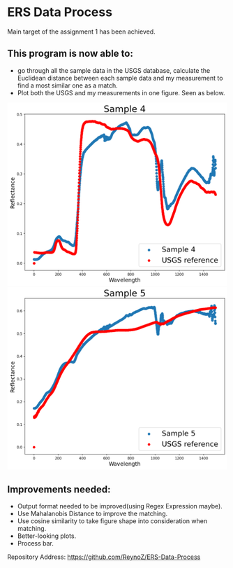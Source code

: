 # ERS Data Process
Main target of the assignment 1 has been achieved.

## This program is now able to:

- go through all the sample data in the USGS database, calculate the Euclidean distance between each sample data and my measurement to find a most similar one as a match.
- Plot both the USGS and my measurements in one figure. Seen as below.

![sample4](/fig_sample_4.png)
![sample5](/fig_sample_5.png)

## Improvements needed:

- Output format needed to be improved(using Regex Expression maybe).
- Use Mahalanobis Distance to improve the matching.
- Use cosine similarity to take figure shape into consideration when matching.
- Better-looking plots.
- Process bar.

Repository Address: https://github.com/ReynoZ/ERS-Data-Process
